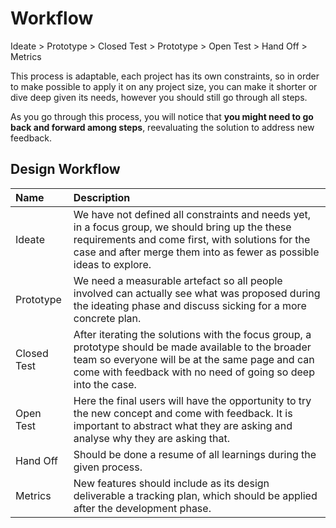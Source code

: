 # Workflow

Ideate &gt; Prototype &gt; Closed Test &gt; Prototype &gt; Open Test &gt; Hand Off &gt; Metrics

This process is adaptable, each project has its own constraints, so in order to make possible to apply it on any project size, you can make it shorter or dive deep given its needs, however you should still go through all steps.

As you go through this process, you will notice that **you might need to go back and forward among steps**, reevaluating the solution to address new feedback.

## Design Workflow

| Name | Description |
| :--- | :--- |
| Ideate | We have not defined all constraints and needs yet, in a focus group, we should bring up the these requirements and come first, with solutions for the case and after merge them into as fewer as possible ideas to explore. |
| Prototype | We need a measurable artefact so all people involved can actually see what was proposed during the ideating phase and discuss sicking for a more concrete plan. |
| Closed Test | After iterating the solutions with the focus group, a prototype should be made available to the broader team so everyone will be at the same page and can come with feedback with no need of going so deep into the case. |
| Open Test | Here the final users will have the opportunity to try the new concept and come with feedback. It is important to abstract what they are asking and analyse why they are asking that. |
| Hand Off | Should be done a resume of all learnings during the given process. |
| Metrics | New features should include as its design deliverable a tracking plan, which should be applied after the development phase. |

